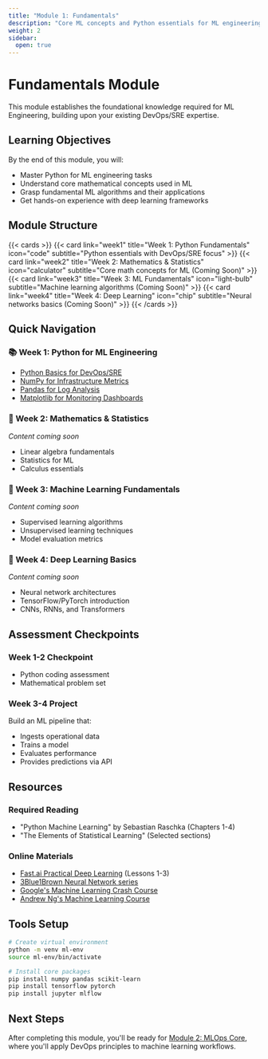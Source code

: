 ```yaml
---
title: "Module 1: Fundamentals"
description: "Core ML concepts and Python essentials for ML engineering"
weight: 2
sidebar:
  open: true
---
```


# Fundamentals Module

This module establishes the foundational knowledge required for ML Engineering, building upon your existing DevOps/SRE expertise.

## Learning Objectives

By the end of this module, you will:
- Master Python for ML engineering tasks
- Understand core mathematical concepts used in ML
- Grasp fundamental ML algorithms and their applications
- Get hands-on experience with deep learning frameworks

## Module Structure

{{< cards >}}
  {{< card link="week1" title="Week 1: Python Fundamentals" icon="code" subtitle="Python essentials with DevOps/SRE focus" >}}
  {{< card link="week2" title="Week 2: Mathematics & Statistics" icon="calculator" subtitle="Core math concepts for ML (Coming Soon)" >}}
  {{< card link="week3" title="Week 3: ML Fundamentals" icon="light-bulb" subtitle="Machine learning algorithms (Coming Soon)" >}}
  {{< card link="week4" title="Week 4: Deep Learning" icon="chip" subtitle="Neural networks basics (Coming Soon)" >}}
{{< /cards >}}

## Quick Navigation

### 📚 Week 1: Python for ML Engineering
- [Python Basics for DevOps/SRE](/docs/fundamentals/week1/python-basics/)
- [NumPy for Infrastructure Metrics](/docs/fundamentals/week1/numpy-arrays/)
- [Pandas for Log Analysis](/docs/fundamentals/week1/pandas-dataframes/)
- [Matplotlib for Monitoring Dashboards](/docs/fundamentals/week1/matplotlib-visualization/)

### 📐 Week 2: Mathematics & Statistics
*Content coming soon*
- Linear algebra fundamentals
- Statistics for ML
- Calculus essentials

### 🤖 Week 3: Machine Learning Fundamentals
*Content coming soon*
- Supervised learning algorithms
- Unsupervised learning techniques
- Model evaluation metrics

### 🧠 Week 4: Deep Learning Basics
*Content coming soon*
- Neural network architectures
- TensorFlow/PyTorch introduction
- CNNs, RNNs, and Transformers

## Assessment Checkpoints

### Week 1-2 Checkpoint
- Python coding assessment
- Mathematical problem set

### Week 3-4 Project
Build an ML pipeline that:
- Ingests operational data
- Trains a model
- Evaluates performance
- Provides predictions via API

## Resources

### Required Reading
- "Python Machine Learning" by Sebastian Raschka (Chapters 1-4)
- "The Elements of Statistical Learning" (Selected sections)

### Online Materials
- [Fast.ai Practical Deep Learning](https://course.fast.ai/) (Lessons 1-3)
- [3Blue1Brown Neural Network series](https://www.youtube.com/playlist?list=PLZHQObOWTQDNU6R1_67000Dx_ZCJB-3pi)
- [Google's Machine Learning Crash Course](https://developers.google.com/machine-learning/crash-course)
- [Andrew Ng's Machine Learning Course](https://www.coursera.org/learn/machine-learning)

## Tools Setup

```bash
# Create virtual environment
python -m venv ml-env
source ml-env/bin/activate

# Install core packages
pip install numpy pandas scikit-learn
pip install tensorflow pytorch
pip install jupyter mlflow
```

## Next Steps

After completing this module, you'll be ready for [Module 2: MLOps Core](/docs/mlops), where you'll apply DevOps principles to machine learning workflows.